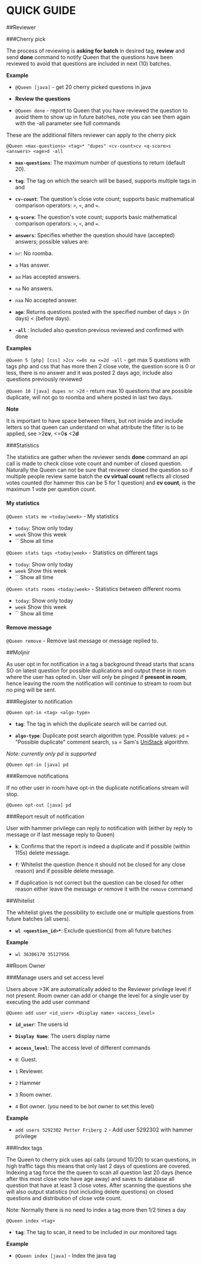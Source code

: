 # QUICK GUIDE

##Reviewer

###Cherry pick

The process of reviewing is **asking for batch** in desired tag, **review** and send **done** command to notify Queen that the questions have been reviewed to avoid that questions are included in next (10) batches.

**Example**

- `@Queen [java]` - get 20 cherry picked questions in java

- **Review the questions**

- `@Queen done` - report to Queen that you have reviewed the question to avoid them to show up in future batches, note you can see them again with the -all parameter see full commands


These are the additional filters reviewer can apply to the cherry pick


`@Queen <max-questions> <tag>* "dupes" <cv-count>cv <q-score>s <answers> <age>d -all`

 - **`max-questions`**: The maximum number of questions to return (default 20).

 - **`tag`**: The tag on which the search will be based, supports multiple tags in and

 - **`cv-count`**: The question's close vote count; supports basic mathematical comparison operators: `>`, `<`, and `=`.

 - **`q-score`**: The question's vote count; supports basic mathematical comparison operators: `>`, `<`, and `=`.

 - **`answers`**: Specifies whether the question should have (accepted) answers; possible values are: 
  - `nr`: No roomba.
  - `a` Has answer.
  - `aa` Has accepted answers.
  - `na` No answers.
  - `naa` No accepted answer.
  
 -  **`age`**: Returns questions posted with the specified number of days > (in days) < (before days).
 
 - **`-all`** : Included also question previous reviewed and confirmed with done

**Examples**

`@Queen 5 [php] [css] >2cv <=0s na <=2d -all` - get max 5 questions with tags php and css that has more then 2 close vote, the question score is 0 or less, there is no answer and it was posted 2 days ago, include also questions previously reviewed

`@Queen 10 [java] dupes nr >2d` - return max 10 questions that are possible duplicate, will not go to roomba and where posted in last two days.

**Note** 

It is important to have space between filters, but not inside and include letters so that queen can understand on what attribute the filter is to be applied, see >2**cv**, <=0**s** <2**d**

###Statistics

The statistics are gather when the reviewer sends **done** command an api call is made to check close vote count and number of closed question. Naturally the Queen can not be sure that reviewer closed the question so if multiple people review same batch the **cv virtual count** reflects all closed votes counted (for hammer this can be 5 for 1 question) and **cv count**, is the maximum 1 vote per question count.

#### My statistics

`@Queen stats me <today|week>` - My statistics
 
  - `today`: Show only today
  - `week` Show this week
  - `` Show all time

`@Queen stats tags <today|week>` - Statistics on different tags
 
  - `today`: Show only today
  - `week` Show this week
  - `` Show all time


`@Queen stats rooms <today|week>` - Statistics between different rooms
 
  - `today`: Show only today
  - `week` Show this week
  - `` Show all time

#### Remove message

`@Queen remove` - Remove last message or message replied to.


##Moljnir

As user opt in for notification in a tag a background thread starts that scans SO on latest question for possible duplications and output these in room where the user has opted in. User will only be pinged if **present in room**, hence leaving the room the notification will continue to stream to room but no ping will be sent.

###Register to notification

`@Queen opt-in <tag> <algo-type>`

 - **`tag`**: The tag in which the duplicate search will be carried out.

 - **`algo-type`**: Duplicate post search algorithm type. Possible values: `pd` = "Possible duplicate" comment search, `sa` = Sam's [UniStack](https://github.com/ArcticEcho/UniStack) algorithm.

*Note: currently only pd is supported*

`@Queen opt-in [java] pd`

###Remove notifications

If no other user in room have opt-in the duplicate notifications stream will stop.

`@Queen opt-out [java] pd`

###Report result of notification

User with hammer privilege can reply to notification with (either by reply to message or if last message reply to Queen)

 - **`k`**: Confirms that the report is indeed a duplicate and if possible (within 115s) delete message.

 - **`f`**: Whitelist the question (hence it should not be closed for any close reason) and if possible delete message.
 
 - If duplication is not correct but the question can be closed for other reason either leave the message or remove it with the `remove` command

##Whitelist

The whitelist gives the possibility to exclude one or multiple questions from future batches (all users).

- **`wl <question_id>*`**: Exclude question(s) from all future batches

**Example**

- `wl 36306170 35127956`


##Room Owner

###Manage users and set access level

Users above >3K are automatically added to the Reviewer privilege level if not present. Room owner can add or change the level for a single user by executing the add user command

`@Queen add user <id_user> <Display name> <access_level>`

 - **`id_user`**: The users id

 - **`Display Name`**: The users display name

 - **`access_level`**: The access level of different commands
  - `0`: Guest.
  - `1` Reviewer.
  - `2` Hammer
  - `3` Room owner.
  - `4` Bot owner. (you need to be bot owner to set this level)

**Example**

- `add users 5292302 Petter Friberg 2`  - Add user 5292302 with hammer privilege 

###Index tags

The Queen to cherry pick uses api calls (around 10/20) to scan questions, in high traffic tags this means that only last 2 days of questions are covered. Indexing a tag force the the queen to scan all question last 20 days (hence after this most close vote have age away) and saves to database all question that have at least 3 close votes. After scanning the questions she will also output statistics (not including delete questions) on closed questions and distribution of close vote count.

Note: Normally there is no need to index a tag more then 1/2 times a day

`@Queen index <tag>`

 - **`tag`**: The tag to scan, it need to be included in our monitored tags

**Example**

- `@Queen index [java]`  - Index the java tag

